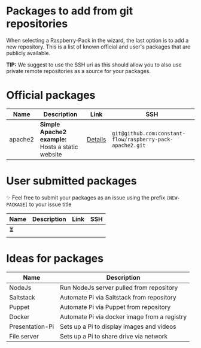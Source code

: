 # Packages to add from git repositories

When selecting a Raspberry-Pack in the wizard, the last option is to add a new repository. This is a list of known official and user's packages that are publicly available.

**TIP:** We suggest to use the SSH uri as this should allow you to also use private remote repositories as a source for your packages.

# Official packages

| Name    | Description                                        | Link                                                               | SSH                                                       |
| ------- | -------------------------------------------------- | ------------------------------------------------------------------ | --------------------------------------------------------- |
| apache2 | **Simple Apache2 example:** Hosts a static website | [Details](https://github.com/constant-flow/raspberry-pack-apache2) | `git@github.com:constant-flow/raspberry-pack-apache2.git` |

# User submitted packages

✨ Feel free to submit your packages as an issue using the prefix `[NEW-PACKAGE]` to your issue title

| Name | Description | Link | SSH |
| ---- | ----------- | ---- | --- |
| ⏳   |             |      |     |

# Ideas for packages

| Name            | Description                                  |
| --------------- | -------------------------------------------- |
| NodeJs          | Run NodeJs server pulled from repository     |
| Saltstack       | Automate Pi via Saltstack from repository    |
| Puppet          | Automate Pi via Puppet from repository       |
| Docker          | Automate Pi via docker image from a registry |
| Presentation-Pi | Sets up a Pi to display images and videos    |
| File server     | Sets up a Pi to share drive via network      |
